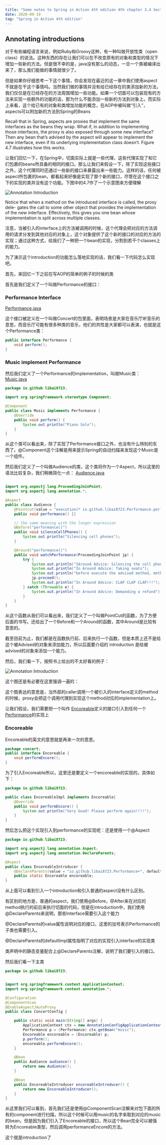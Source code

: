 ```yaml
---
title: "Some notes to Spring in Action 4th edition 4th chapter 3.4 Section- Annotating introduction" 
date: 2020-09-19
tag: "Spring in Action 4th edition"
---
```


## Annotating introductions

对于有些编程语言来说，例如Ruby和Groovy这种，有一种叫做开放性类（open class）的说法。这种东西的存在让我们可以在不改变原有的对象和类型的情况下增加一些新的方法。但是很不幸的是，java没有那么的动态，一旦一个类被编译出来了，那么我们能做的事情就很少了。

但是如果你仔细思考一下这个事情，你会发现在最近的这一章中我们使用aspect不就是在干这个事情吗。当然我们做的事情并没有给已经存在的类添加新的方法，我们仅仅是在已经存在的方法周围增加一些功能。如果一个切面可以包装现有的方法来实现一些额外的功能的话，那为什么不能添加一些新的方法到对象上。而实际上来看，这个给已有的对象和类增加功能的概念，在AOP中被叫做“引入”，aspects可以附加新的方法到Spring的Beans

Recall that in Spring, aspects are proxies that implement the same interfaces as the beans they wrap. What if, in addition to implementing those interfaces, the proxy is also exposed through some new interface? Then any bean that’s advised by the aspect will appear to implement the new interface, even if its underlying implementation class doesn’t. Figure 4.7 illustrates how this works.

让我们回忆一下，在Spring中，切面实际上就是一些代理，这些代理实现了和它们包裹的beans所具备的相同的接口。那么让我们来假设一下，除了实现这些接口之外，这个代理同时还通过一些新的接口来暴露出来一些能力。这样的话，任何被aspect所包裹的bean，都看起来好像是实现了那个新的接口，尽管在这个接口之下的实现的类并没有这个功能。下图中的4.7作了一个示意图来方便理解

![Annotation Introduction](/front-end-dev-notes-bignerdbook/assets/img/SpringInActionChapter4-3AnnotationIntroduction.png)

Notice that when a method on the introduced interface is called, the proxy dele-
gates the call to some other object that provides the implementation of the new
interface. Effectively, this gives you one bean whose implementation is split across
multiple classes.

注意，当被引入的interface上的方法被调用的时候，这个代理会把对应的方法调用的请求分发到其他对应的对象上，这个对象提供了这个新的接口的对应的方法的实现；通过这种方式，给我们了一种把一个bean的实现，分割到若干个classes上的能力。

为了演示这个introduction的功能怎么落地实现的话，我们看一下代码怎么实现吧。

首先，来回忆一下之前在写AOP的简单的例子的时候的类

首先是我们定义了一个叫做Performance的接口：

### Performance Interface

[Performance.java](https://github.com/libai8723/libai8723-Chapter4-AOP-SIA/blob/master/src/main/java/io/github/libai8723/Performance.java)

这个接口被定义在一个叫做Concert的包里面，表明场景是大家在音乐厅听音乐的意思，而音乐厅可能有很多种类的音乐，他们的共性是大家都可以表演，也就是这个Performance类：

```java
public interface Performance {
    void perform();
}
```

### Music implement Performance

然后我们定义了一个Performance的implementation，叫做Music类：
[Music.java](https://github.com/libai8723/libai8723-Chapter4-AOP-SIA/blob/master/src/main/java/io/github/libai8723/Music.java)

```java
package io.github.libai8723;

import org.springframework.stereotype.Component;

@Component
public class Music implements Performance {
    @Override
    public void perform() {
        System.out.println("Piano Solo");
    }
}
```

从这个类可以看出来，除了实现了Performance接口之外，也没有什么特别的东西了。@Component这个注解是用来提示Spring的自动扫描来发现这个Music是一个组件。

然后我们定义了一个叫做Audience的类，这个类将作为一个Aspect，所以这里的语法比较复杂，我们稍微简化一点：
[Audience.java](https://github.com/libai8723/libai8723-Chapter4-AOP-SIA/blob/master/src/main/java/io/github/libai8723/Audience.java)

```java

import org.aspectj.lang.ProceedingJoinPoint;
import org.aspectj.lang.annotation.*;

@Aspect
public class Audience {
    @Pointcut(value = "execution(* io.github.libai8723.Performance.perform(..))")
    public void performance() {}

    // the same meaning with the longer expression
    @Before("performance()")
    public void silenceCellPhones() {
        System.out.println("Silencing cell phones");
    }

    @Around("performance()")
    public void watchPerformance(ProceedingJoinPoint jp) {
        try {
            System.out.println("IAround Advice: Silencing the cell phones");
            System.out.println("In Around Advice: Taking seats");
            System.out.println("before execute the advised method, method signature is: " + jp.getSignature().toLongString());
            jp.proceed();
            System.out.println("In Around Advice: CLAP CLAP CLAP!!!");
        } catch (Throwable e) {
            System.out.println("In Around Advice: Demanding a refund");
        }
    }
}
```

从这个函数从我们可以看出来，我们定义了一个叫做PointCut的函数，为了方便后面的书写。还给出了一个Before和一个Around的函数，其中Around是比较有意思的。

截至目前为止，我们都是在函数执行前、后来执行一个函数，但是本质上还不是给这个被Advised的对象来添加能力，所以后面要介绍的 introduction 是给被advised的对象来添加一个能力。

然后，我们看一下，按照书上给出的不太好看的例子：

![Annotation Introduction](/front-end-dev-notes-bignerdbook/assets/img/SpringInActionChapter4-3AnnotationIntroduction.png)

这个图还是有必要在这里强调一遍的：

这个图表达的意思是，当外部的caller调用一个被引入的interface定义的method的时候，proxy会把这个调用代理到实现这个method对应的implementation上。

让我们假设，我们需要把一个叫作 [Encoreable](#encoreable)定义的接口引入到任何一个[Performance](#performance-interface)的实现上

### Encoreable

Encoreable的英文的意思就是再来一次的意思。

```java
package concert;
public interface Encoreable {
    void performEncore();
}
```

为了引入Encoreable所以，这里还是要定义一个encoreable的实现的，具体如下：

```java
package io.github.libai8723;

public class EncoreableImpl implements Encoreable{
    @Override
    public void performEncore() {
        System.out.println("Very Good! Please perform again!!!!");
    }
}
```

然后怎么把这个实现引入到performance的实现呢：还是使用一个@Aspect

```java
package io.github.libai8723;

import org.aspectj.lang.annotation.Aspect;
import org.aspectj.lang.annotation.DeclareParents;

@Aspect
public class EncoreableIntroducer {
    @DeclareParents(value = "io.github.libai8723.Performance+", defaultImpl = EncoreableImpl.class)
    public static Encoreable encoreable;
}
```

从上面可以看到引入一个introduction和引入普通的aspect没有什么区别。

有区别的地方是，普通的aspect，我们使用@Before，@After来在对应的method执行的前后来执行切面的代码，但是在introduction中，我们使用  @DeclareParents来说明，那些Interface需要引入这个能力

@DeclareParents的value属性说明对应的接口，这里的加号表示Performance的子类也需要引入。

@DeclareParents的defaultImpl属性指明了对应的实现引入interface的实现类

类声明中的静态变量配合上@DeclareParents注解，说明了我们要引入的接口。

然后我们看一下主类

```java
package io.github.libai8723;


import org.springframework.context.ApplicationContext;
import org.springframework.context.annotation.*;

@Configuration
@ComponentScan
@EnableAspectJAutoProxy
public class ConcertConfig {

    public static void main(String[] args) {
        ApplicationContext ctx = new AnnotationConfigApplicationContext("io.github.libai8723");
        Performance p = (Performance) ctx.getBean("music");
        Encoreable encoreable = (Encoreable) p;
        p.perform();
        encoreable.performEncore();
    }

    @Bean
    public Audience audience() {
        return new Audience();
    }

    @Bean
    public EncoreableIntroducer encoreableIntroducer() {
        return new EncoreableIntroducer();
    }
}
```

从这里我们可以看到，首先我们还是使用@ComponentScan注解来对包下面的所有的component进行扫描，所以这个时候可以用music的名字来取到对应的music的bean，但是因为我们引入了Encoreable的接口，所以这个Bean完全可以被强转为Encoreable类型，然后调用performanceEncore的方法。

这个就是introduction了
